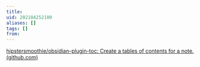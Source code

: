 ```yaml
---
title: 
uid: 202104252100
aliases: []
tags: []
from: 
---
```

[hipstersmoothie/obsidian-plugin-toc: Create a tables of contents for a note. (github.com)](https://github.com/hipstersmoothie/obsidian-plugin-toc)